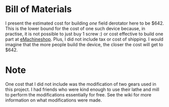 # Bill of Materials

I present the estimated cost for building *one* field derotator here
to be $642. This is the lower bound for the cost of one such device
because, in practise, it is not possible to just buy 1 screw :) or
cost effective to build one part at
[eMachineshop](http://www.emachineshop.com). Plus, I did not include
tax or cost of shipping. I would imagine that the more people build
the device, the closer the cost will get to $642.

# Note

One cost that I did not include was the modification of two gears used
in this project. I had friends who were kind enough to use their lathe
and mill to perform the modifications essentially for free. See the
wiki for more information on what modifications were made.




